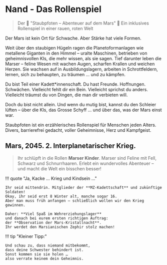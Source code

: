 # Nand - Das Rollenspiel

> Der 🌌 "Staubpfoten – Abenteuer auf dem Mars" 🐾
> Ein inklusives Rollenspiel in einer rauen, roten Welt

Der Mars ist kein Ort für Schwache.
Aber Stärke hat viele Formen.

Weit über den staubigen Hügeln ragen die Planetoformanlagen wie metallene Giganten in den Himmel – uralte Maschinen,
betrieben von geheimnisvollen KIs, die mehr wissen, als sie sagen. Tief darunter leben die Marser – feline Wesen mit
wachen Augen, scharfen Krallen und weichen Herzen. Sie wachsen auf in Ausbildungslagern, arbeiten in Schrottfeldern,
lernen, sich zu behaupten, zu träumen … und zu kämpfen.

Du bist Teil einer Kadett*innenschaft.
Du hast Freunde. Hoffnungen. Schwächen.
Vielleicht fehlt dir ein Bein. Vielleicht sprichst du anders. Vielleicht träumst du von Dingen, die man dir verbieten
will.

Doch du bist nicht allein.
Und wenn du mutig bist, kannst du den Schleier lüften – über die KIs, das Grosse Schyff … und über das, was der Mars
einst war.

Staubpfoten ist ein erzählerisches Rollenspiel für Menschen jeden Alters.
Divers, barrierefrei gedacht, voller Geheimnisse, Herz und Kampfgeist.

## Mars, 2045. 2. Interplanetarischer Krieg.

>Ihr schlüpft in die Rollen **Marser Kinder**.
>Marser sind Feline mit Fell, Schwarz und Schnurrhaaren.
>Erlebt ein wundervolles Abenteuer – und macht die Welt ein bisschen besser!

!!! quote "Ja, Kacke … Krieg und Kindsein …"

    Ihr seid mittendrin. Mitglieder der **MZ-Kadettschaft** und zukünftige Soldaten!
    Okay, ihr seid erst 8 Winter alt, manche sogar 16.
    Aber man muss früh anfangen – schließlich wollen wir den Krieg gewinnen.

    Daher: **Viel Spaß im Wehrerziehungslager**
    und danach bei eurem ersten richtigen Auftrag:
    der **Observation der Mars-Kristallnacht**.
    Ihr werdet den Marsianischen Zephir stolz machen!


!!! tip "Kleiner Tipp:"

    Und schau zu, dass niemand mitbekommt,
    dass deine Schwester behindert ist.
    Sonst kommen sie sie holen …
    also verrate keinem dein Geheimnis.


